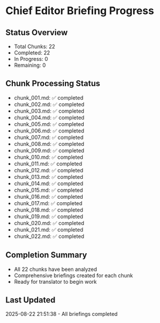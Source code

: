 # Chief Editor Briefing Progress

## Status Overview
- Total Chunks: 22
- Completed: 22
- In Progress: 0
- Remaining: 0

## Chunk Processing Status
- chunk_001.md: ✅ completed
- chunk_002.md: ✅ completed
- chunk_003.md: ✅ completed
- chunk_004.md: ✅ completed
- chunk_005.md: ✅ completed
- chunk_006.md: ✅ completed
- chunk_007.md: ✅ completed
- chunk_008.md: ✅ completed
- chunk_009.md: ✅ completed
- chunk_010.md: ✅ completed
- chunk_011.md: ✅ completed
- chunk_012.md: ✅ completed
- chunk_013.md: ✅ completed
- chunk_014.md: ✅ completed
- chunk_015.md: ✅ completed
- chunk_016.md: ✅ completed
- chunk_017.md: ✅ completed
- chunk_018.md: ✅ completed
- chunk_019.md: ✅ completed
- chunk_020.md: ✅ completed
- chunk_021.md: ✅ completed
- chunk_022.md: ✅ completed

## Completion Summary
- All 22 chunks have been analyzed
- Comprehensive briefings created for each chunk
- Ready for translator to begin work

## Last Updated
2025-08-22 21:51:38 - All briefings completed

